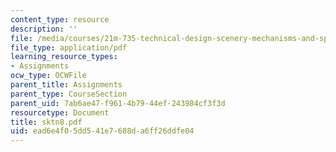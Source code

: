 ```yaml
---
content_type: resource
description: ''
file: /media/courses/21m-735-technical-design-scenery-mechanisms-and-special-effects-spring-2004/ead6e4f05dd541e7688da6ff26ddfe04_sktn8.pdf
file_type: application/pdf
learning_resource_types:
- Assignments
ocw_type: OCWFile
parent_title: Assignments
parent_type: CourseSection
parent_uid: 7ab6ae47-f961-4b79-44ef-243984cf3f3d
resourcetype: Document
title: sktn8.pdf
uid: ead6e4f0-5dd5-41e7-688d-a6ff26ddfe04
---
```

